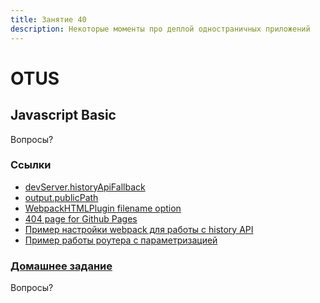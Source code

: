 ```yaml
---
title: Занятие 40
description: Некоторые моменты про деплой одностраничных приложений
---
```


# OTUS

## Javascript Basic

<!-- v -->

Вопросы?

<!-- s -->

### Ссылки

- [devServer.historyApiFallback](https://webpack.js.org/configuration/dev-server/#devserverhistoryapifallback)
- [output.publicPath](https://webpack.js.org/configuration/output/#outputpublicpath)
- [WebpackHTMLPlugin filename option](https://github.com/jantimon/html-webpack-plugin#options)
- [404 page for Github Pages](https://docs.github.com/en/pages/getting-started-with-github-pages/creating-a-custom-404-page-for-your-github-pages-site)
- [Пример настройки webpack для работы с history API](https://github.com/vvscode/webpack-gh-pages/pulls)
- [Пример работы роутера с параметризацией](https://gzh7s.csb.app/#city=Moscow)

<!-- s -->

### [Домашнее задание](./homework.md)

<!-- s -->

Вопросы?
